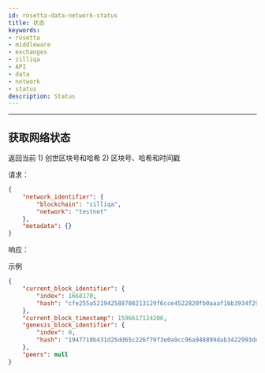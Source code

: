 ```yaml
---
id: rosetta-data-network-status
title: 状态
keywords: 
- rosetta
- middleware
- exchanges
- zilliqa
- API
- data
- network
- status
description: Status
---
```


---

## 获取网络状态

返回当前 1) 创世区块号和哈希 2) 区块号、哈希和时间戳

请求：

```json
{
    "network_identifier": {
        "blockchain": "zilliqa",
        "network": "testnet"
    },
    "metadata": {}
}
```

响应：

示例

```json
{
    "current_block_identifier": {
        "index": 1668170,
        "hash": "cfe255a521942588708213129f6cce4522820fb0aaaf1bb3934f2908ca94b738"
    },
    "current_block_timestamp": 1596617124206,
    "genesis_block_identifier": {
        "index": 0,
        "hash": "1947718b431d25dd65c226f79f3e0a9cc96a948899dab3422993def1494a9c95"
    },
    "peers": null
}
```
